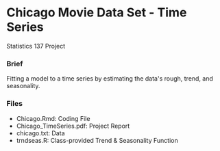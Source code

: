 # Chicago Movie Data Set - Time Series
Statistics 137 Project

### Brief
Fitting a model to a time series by estimating the data's rough, trend, and seasonality. 

### Files
+ Chicago.Rmd: Coding File 
+ Chicago_TimeSeries.pdf: Project Report
+ chicago.txt: Data
+ trndseas.R: Class-provided Trend & Seasonality Function 
